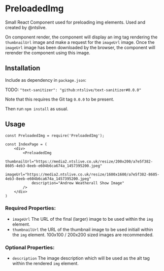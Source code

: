 # PreloadedImg

Small React Component used for preloading img elements. Used and created by @ntslive.

On component render, the component will display an img tag rendering the `thumbnailUrl` image and make a request for the `imageUrl` image. Once the `imageUrl` image has been downloaded by the browser, the component will rerender the component using this image.

## Installation

Include as dependency in `package.json`:

TODO: `"text-sanitizer": "github:ntslive/text-sanitizer#0.0.0"`

Note that this requires the Git tag `0.0.0` to be present.

Then run `npm install` as usual.

## Usage

```
const PreloadedImg = require('PreloadedImg');

const IndexPage = (
    <div>
        <PreloadedImg
            thumbnailUrl="https://media2.ntslive.co.uk/resize/200x200/a7e5f382-8605-4eb3-8eeb-e604b6ca674a_1457395200.jpeg"
            imageUrl="https://media2.ntslive.co.uk/resize/1600x1600/a7e5f382-8605-4eb3-8eeb-e604b6ca674a_1457395200.jpeg"
            description="Andrew Weatherall Show Image"
        />
    </div>
)

```

### Required Properties:

* `imageUrl` The URL of the final (larger) image to be used within the `img` element.
* `thumbnailUrl` the URL of the thumbnail image to be used initiall within the `img` element. 100x100 / 200x200 sized images are recommended.

### Optional Properties:

* `description` The image description which will be used as the alt tag within the rendered `img` element.
